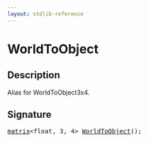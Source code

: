 ```yaml
---
layout: stdlib-reference
---
```


# WorldToObject

## Description

Alias for WorldToObject3x4.




## Signature 

<pre>
<a href="../types/matrix/index" class="code_type">matrix</a>&lt;<span class="code_keyword">float</span>, 3, 4&gt; <a href="worldtoobject-057">WorldToObject</a>();

</pre>

